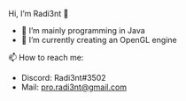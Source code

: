 Hi, I’m Radi3nt 👋

- 👀 I’m mainly programming in Java
- 🌱 I’m currently creating an OpenGL engine

📫 How to reach me:  
  - Discord: Radi3nt#3502  
  - Mail: pro.radi3nt@gmail.com  
